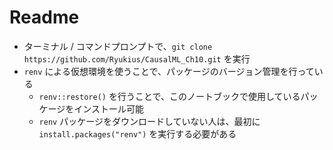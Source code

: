 # Readme

- ターミナル / コマンドプロンプトで、`git clone https://github.com/Ryukius/CausalML_Ch10.git` を実行
- `renv` による仮想環境を使うことで、パッケージのバージョン管理を行っている
  - `renv::restore()` を行うことで、このノートブックで使用しているパッケージをインストール可能
  - `renv` パッケージをダウンロードしていない人は、最初に `install.packages("renv")` を実行する必要がある
